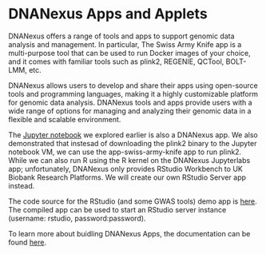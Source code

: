 # DNANexus Apps and Applets

DNANexus offers a range of tools and apps to support genomic data analysis and management. In particular, The Swiss Army Knife app is a multi-purpose tool that can be used to run Docker images of your choice, and it comes with familiar tools such as plink2, REGENIE, QCTool, BOLT-LMM, etc.&#x20;

DNANexus allows users to develop and share their apps using open-source tools and programming languages, making it a highly customizable platform for genomic data analysis. DNANexus tools and apps provide users with a wide range of options for managing and analyzing their genomic data in a flexible and scalable environment.

The [Jupyter notebook](https://github.com/confluence-breast-cancer-consortia/dnanexus\_demo/blob/main/notebooks/bash\_demo.ipynb) we explored earlier is also a DNANexus app. We also demonstrated that instesad of downloading the plink2 binary to the Jupyter notebook VM, we can use the app-swiss-army-knife app to run plink2. While we can also run R using the R kernel on the DNANexus Jupyterlabs app;  unfortunately, DNANexus only provides RStudio Workbench to UK Biobank Research Platforms. We will create our own RStudio Server app instead.

The code source for the RStudio (and some GWAS tools) demo app is [here](https://github.com/confluence-breast-cancer-consortia/dnanexus\_demo/tree/main/apps/demo\_app). The compiled app can be used to start an RStudio server instance (username: rstudio, password:password).&#x20;

To learn more about buidling DNANexus Apps, the documentation can be found [here](https://documentation.dnanexus.com/developer/apps/intro-to-building-apps).
